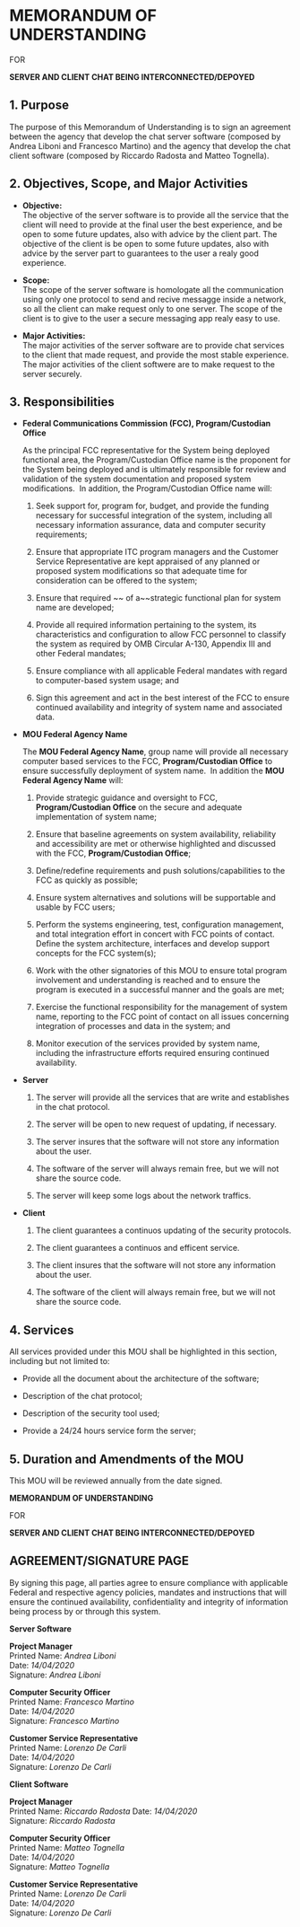 # **MEMORANDUM OF UNDERSTANDING**

FOR

 **SERVER AND CLIENT CHAT BEING INTERCONNECTED/DEPOYED**

## 1. **Purpose**

  The purpose of this Memorandum of Understanding is to sign an agreement between the agency that develop the chat server software (composed by Andrea Liboni and Francesco Martino) and the agency that develop the chat client software (composed by Riccardo Radosta and Matteo Tognella).

## 2. **Objectives, Scope, and Major Activities**

  * **Objective:**  
  The objective of the server software is to provide all the service that the client will need to provide at the final user the best experience, and be open to some future updates, also with advice by the client part.
  The objective of the client is be open to some future updates, also with advice by the server part to guarantees to the user a realy good experience.

  * **Scope:**  
  The scope of the server software is homologate all the communication using only one protocol to send and recive messagge inside a network, so all the client can make request only to one server.
  The scope of the client is to give to the user a secure messaging app realy easy to use.

  * **Major Activities:**  
  The major activities of the server software are to provide chat services to the client that made request, and provide the most stable experience.
  The major activities of the client softwere are to make request to the server securely.

## 3. **Responsibilities**

  * **Federal Communications Commission (FCC), Program/Custodian Office**

    As the principal FCC representative for the System being deployed functional area, the Program/Custodian Office name is the proponent for the System being deployed and is ultimately responsible for review and validation of the system documentation and proposed system modifications.  In addition, the Program/Custodian Office name will:

    1. Seek support for, program for, budget, and provide the funding necessary for successful integration of the system, including all necessary information assurance, data and computer security requirements;

    2. Ensure that appropriate ITC program managers and the Customer Service Representative are kept appraised of any planned or proposed system modifications so that adequate time for consideration can be offered to the system;

    3. Ensure that required ~~ of a~~strategic functional plan for system name are developed;

    4. Provide all required information pertaining to the system, its characteristics and configuration to allow FCC personnel to classify the system as required by OMB Circular A-130, Appendix III and other Federal mandates;

    5. Ensure compliance with all applicable Federal mandates with regard to computer-based system usage; and

    6. Sign this agreement and act in the best interest of the FCC to ensure continued availability and integrity of system name and associated data.

  * **MOU Federal Agency Name**

    The **MOU Federal Agency Name**, group name will provide all necessary computer based services to the FCC, **Program/Custodian Office** to ensure successfully deployment of system name.  In addition the **MOU Federal Agency Name** will:

    1. Provide strategic guidance and oversight to FCC, **Program/Custodian Office** on the secure and adequate implementation of system name;

    2. Ensure that baseline agreements on system availability, reliability and accessibility are met or otherwise highlighted and discussed with the FCC, **Program/Custodian Office**;

    3. Define/redefine requirements and push solutions/capabilities to the FCC as quickly as possible;

    4. Ensure system alternatives and solutions will be supportable and usable by FCC users;

    5. Perform the systems engineering, test, configuration management, and total integration effort in concert with FCC points of contact.  Define the system architecture, interfaces and develop support concepts for the FCC system(s);

    6. Work with the other signatories of this MOU to ensure total program involvement and understanding is reached and to ensure the program is executed in a successful manner and the goals are met;

    7. Exercise the functional responsibility for the management of system name, reporting to the FCC point of contact on all issues concerning integration of processes and data in the system; and

    8. Monitor execution of the services provided by system name, including the infrastructure efforts required ensuring continued availability.

  * **Server**
    1. The server will provide all the services that are write and establishes in the chat protocol.

    2. The server will be open to new request of updating, if necessary.

    3. The server insures that the software will not store any information about the user.

    4. The software of the server will always remain free, but we will not share the source code.

    5. The server will keep some logs about the network traffics.

  * **Client**
    1. The client guarantees a continuos updating of the security protocols.

    2. The client guarantees a continuos and efficent service.

    3. The client insures that the software will not store any information about the user.

    4. The software of the client will always remain free, but we will not share the source code.


## 4. **Services**

  All services provided under this MOU shall be highlighted in this section, including but not limited to:

  - Provide all the document about the architecture of the software;

  - Description of the chat protocol;

  - Description of the security tool used;

  - Provide a 24/24 hours service form the server;


## 5. **Duration and Amendments of the MOU**

  This MOU will be reviewed annually from the date signed.

**MEMORANDUM OF UNDERSTANDING**

FOR

**SERVER AND CLIENT CHAT BEING INTERCONNECTED/DEPOYED**

## **AGREEMENT/SIGNATURE PAGE**

By signing this page, all parties agree to ensure compliance with applicable Federal and respective agency policies, mandates and instructions that will ensure the continued availability, confidentiality and integrity of information being process by or through this system.

**Server Software**

**Project Manager**   
Printed Name: *Andrea Liboni*  
Date: *14/04/2020*   
Signature: *Andrea Liboni*  

**Computer Security Officer**   
Printed Name: *Francesco Martino*  
Date: *14/04/2020*  
Signature: *Francesco Martino*

**Customer Service Representative**   
Printed Name: *Lorenzo De Carli*  
Date: *14/04/2020*  
Signature: *Lorenzo De Carli*


**Client Software**

**Project Manager**   
Printed Name: *Riccardo Radosta*
Date: *14/04/2020*  
Signature: *Riccardo Radosta*

**Computer Security Officer**   
Printed Name: *Matteo Tognella*  
Date: *14/04/2020*  
Signature: *Matteo Tognella*

**Customer Service Representative**   
Printed Name: *Lorenzo De Carli*  
Date: *14/04/2020*  
Signature: *Lorenzo De Carli*
